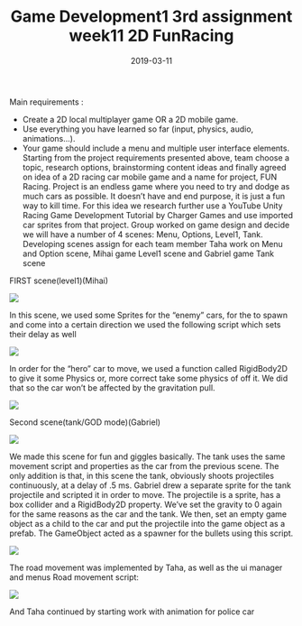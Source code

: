 ﻿---
layout: post
title: "Game Development1 3rd assignment week11 2D FunRacing"
date: 2019-03-11
---

Main requirements :
-	Create a 2D local multiplayer game OR a 2D mobile game.
-	Use everything you have learned so far (input, physics, audio, animations...).
-	Your game should include a menu and multiple user interface elements.
Starting from the project requirements presented above, team choose a topic, research options, brainstorming content ideas and finally agreed on idea of a 2D racing car mobile game and a name for project, FUN Racing. Project is an endless game where you need to try and dodge as much cars as possible. It doesn’t have and end purpose, it is just a fun way to kill time.
For this idea we research further use a YouTube Unity Racing Game Development Tutorial by Charger Games and use imported car sprites from that project.
Group worked on game design and decide we will have a number of 4 scenes:  Menu, Options, Level1, Tank. Developing scenes assign for each team member Taha work on Menu and Option scene, Mihai game Level1 scene and Gabriel game Tank scene    	

FIRST scene(level1)(Mihai)

<img src="../../../images/third/road.png">

In this scene, we used some Sprites for the “enemy” cars, for the to spawn and come into a certain direction we used the following script which sets their delay as well 

<img src="../../../images/third/s1.png">

In order for the “hero” car to move, we used a function called RigidBody2D to give it some Physics or, more correct take some physics of off it. We did that so the car won’t be affected by the gravitation pull.

<img src="../../../images/third/rigidbody.png">

Second scene(tank/GOD mode)(Gabriel)

<img src="../../../images/third/road2.png">

We made this scene for fun and giggles basically. The tank uses the same movement script and properties as the car from the previous scene. The only addition is that, in this scene the tank, obviously shoots projectiles continuously, at a delay of .5 ms.
Gabriel drew a separate sprite for the tank projectile and scripted it in order to move.
The projectile is a sprite, has a box collider and a RigidBody2D property. We’ve set the gravity to 0 again for the same reasons as the car and the tank. We then, set an empty game object as a child to the car and put the projectile into the game object as a prefab. The GameObject acted as a spawner for the bullets using this script.

<img src="../../../images/third/script2.png">

The road movement was implemented  by Taha, as well as the ui manager and menus
Road movement script: 

<img src="../../../images/third/script3.png">

And Taha continued by starting work with animation for police car